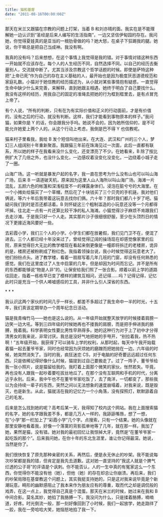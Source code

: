 ```yaml
---
title: 猫和基督
date: "2011-08-16T00:00:00Z"
---
```


那天在米兰又跟猫在宗教的问题上打架，当着 B 和刘亦晴的面。我实在是不能理解她一边认识到“圣经是后来人编写的生活指南”，一边又坚信伊甸园的存在。我问她，你觉得夏娃真的是亚当的一根肋骨做的吗？她大怒，在桌子下狂踢我的腿。她说，你干嘛总是把自己当成神。我没有啊。

我真的没有吗？后来想想，在这个事情上我觉得是我的错。对于事情对错这种东西一开始就不应该存在。每个人的人生经历不同，自然选择不同。以自己的经历去衡量别人，交流就中断了。尤其当涉及宗教这个哲学话题的时候。即使是萨特这种把“上帝已死”作为自己的存在主义基础的人，最开始也是因为极度厌恶道德规范和家庭礼数。小猫对于她信教的经历描述为，从小就对某些事情抱有疑惑，一直觉得生命中缺少什么来完善，来解释，直到她跟主相遇，她终于明白了自己要找什么。我没有这样的经历，用我自己的固定的准绳去把她的行为框到框里去，是有点冒充上帝了。

有个人说，“所有的判断，只有在为有实际价值和正义的行动面前，才是有价值的。没有之后的行动，就没有判断。这样，我们才能看到事物原本的样子。”我问猫，如果你是 Y 的话，你会跟我分手吗。她说不会的，因为她所信仰的，是不可能允许她爱上两个人的。从这个行动上考虑，我倒是巴不得 Y 也信教呢。

猫来村子里看我，我给 B 发个短信叫他出来。在大连、武汉和广州的三个人，梦幻三人组阔别十年重新聚首。我跟猫三年前在珠海见过一次面，此后一直都有联系，所以她的样子在我看来没什么变化，还变漂亮了不少。在她看来，B 除了按比例扩大了几倍之外，也没什么变化，一边感叹着没变化没变化，一边绕着小城子走了一圈。

山海广场。这一听就是暴发户起的名字，我一直在思考为什么没有山也可以叫山海广场，后来 B 一语道破天机，原来因为这里人山人海所以叫山海广场。海滩一片混乱，五颜六色的帐篷和深浅程度不一的裸露身体们，浸泡在脏兮兮的大海里。在一个小摊处给猫买了一个草帽，然后花了十块钱买了三个贝壳的手机链。我对他们俩说，等六十年后我带着这玩意去找你们俩。六十年？那时我们都八十岁了吧。猫疑问我们到时是否还都活着。B 则怀疑这三个粗制滥造的小玩意还没等一个月都得坏掉。往北走一点有一片还算比较干净的私人海滩。小猫觉得沙子麻烦不肯跟我们去走沙滩。于是我只好一个人走。其实那片沙子很细很舒服，至少在头顶烈日的情况下更接近海风要好一些。

去彩霞小学，我们三个人的小学。小学生们都在放暑假，我们见门卫不在，便混了进去。三个人都已经十年没来过了，曾经觉得辽阔的操场现在却感觉像家里的后院，原来觉得巨大无比的教学楼现在看起来倒更像是一幢即将拆迁的老楼房，诡异的是，楼房还被粉刷成了粉红色。我指着领操台说，我小时候觉得这玩意老大了。他们纷纷点头。进了教学楼，看着一扇扇写着几年几班的门窗，却没有任何熟悉的感觉。我们在这里度过了人生中启蒙的几年，但是却因为时间而忘记。并不是所有的东西都能够说“物是人非”的。让保安给我们照了一张合影。顺着以前上学的道路往回走，指着一栋栋早已变了模样的建筑互相问，还记得……吗？记得记得，记忆此时只是充当一个供人唏嘘感叹的工具，并非什么引人深省的东西。

\* \* \*

我认识这两个家伙的时间几乎一样长，都差不多超过了我生命中一半的时光，十五年，我们真该定期举办一个周年纪念日活动。

猫是我青梅竹马——她也是这么说的。从一年级开始就整天放学的时候搂着肩膀一边笑一边大吼。等到三四年级的时候她再也不搂我的肩膀，而是把手伸进我的胳膊，挽着我。科学表明女性要比男性早熟得多。她的这种行为对于上了初中才分得清男女的我来说，非常讨厌。我总是没好气地把她的手甩开，“别拉着我，热不热啊！”五年级开始，我获得了可以骑车上学的权利，从那时起，每天中午我开始载着猫一起去董爷爷家，同时也经常因为厌烦她的磨蹭而把她抛在一边。六年级的时候，她突然消失了。当时的我，疯狂迷恋 CS，对于电脑的好奇要远远超过任何东西。只是依稀记得好像什么时候，猫提到过自己要搬走了。过了一阵子，董爷爷给我一张小照片，说是猫留给我的。我盯着上面那个微笑的家伙，怅然若失。毕竟，再也没有人跟我一起吵着要吃拔丝地瓜了。在那个没有互联网和手机的时代，分离近乎永别。后来，我中午也不在董爷爷家吃饭了，去了南洋，一切都变了，那些我以为会持续一辈子的东西，突然之间以无法想象的速度崩塌着，对我来说，既是毁灭，也是新生。从此，猫就活在我的记忆力一个小角落，没有探照灯，默默舔着自己的毛发。

后来是怎么找到她的呢？高考后某一天，我得知了校内这个网站。我在上面搜索猫的名字，她的名字跟我差不多，都是几万人一样的，我舔舔嘴唇，想了一想，在“小学”那一栏加上了“彩霞小学”几个字。点搜索，只有一个结果。她的头像就在那里安静地看着我，好像一个落寞的背影孤单地等了几年，就在那一样。我加了她，果然是猫，没有错。她对我的最初回忆让我惊掉大牙，竟然是“在董爷爷家一起吃饭的那个”。后来我问她，在你十年的东北生涯里，谁让你记得最深。她说，当然是你了。

我们很快恢复了原先那种亲密的关系，再然后，便是永无休止的吵架。我不能说每次吵架都是我的错，但肯定是我先去道歉。这对她一直坚持的“我这人就是个脾气烂透的公子哥”的评语是个讽刺。你不能否认，人的一生中真的有冤家这么一个东西，你觉得你不能没有他（她），但他（她）的存在却总让你崩溃。再后来，我们的吵架局限在基督教这个问题上，其实我挺支持她的，只是这对我来说毕竟是个新潮玩意。畸形的幽默感阻止了我本来作为朋友应有的尊重，取而代之却是调侃般的戏弄，在这一点上，我觉得自己真是个混蛋。那天在米兰的时候，她过来在我和 B 中间合影。莫名其妙，她掐了我胳膊一下。我没问为什么，只是揉着胳膊，喃喃道，好疼。时光倒流一般，那一刻好像回到了小时候，我们一起放学，她走路绊了一跤，我在一旁哈哈大笑，她恼怒地掐了我一下。
